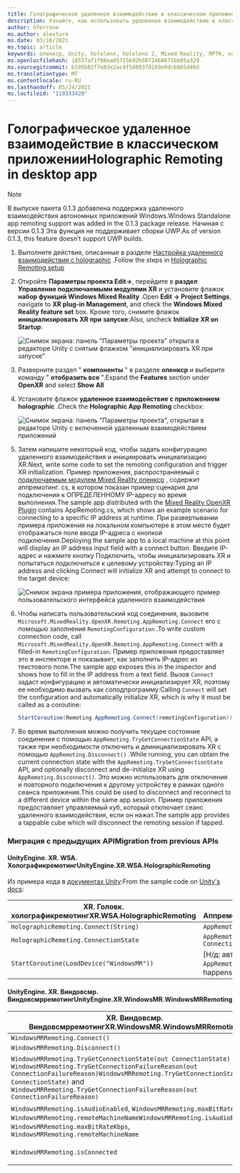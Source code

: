 ```yaml
---
title: Голографическое удаленное взаимодействие в классическом приложении
description: Узнайте, как использовать удаленное взаимодействие в классических приложениях с помощью Опенкср.
author: hferrone
ms.author: alexturn
ms.date: 03/16/2021
ms.topic: article
keywords: опенкср, Unity, hololens, hololens 2, Mixed Reality, МРТК, набор средств для смешанной реальности, дополненная реальность, виртуальная реальность, наушники смешанной реальности, обучение, учебник, начало работы, holographic удаленное взаимодействие, Настольный компьютер
ms.openlocfilehash: 18557af1f08ea05715b92b5072460871bb05a329
ms.sourcegitcommit: b195b82f7e83e2ac4f5d8937d169e9dcb865d46d
ms.translationtype: MT
ms.contentlocale: ru-RU
ms.lasthandoff: 05/24/2021
ms.locfileid: "110333420"
---
```

# <a name="holographic-remoting-in-desktop-app"></a><span data-ttu-id="a9fe6-104">Голографическое удаленное взаимодействие в классическом приложении</span><span class="sxs-lookup"><span data-stu-id="a9fe6-104">Holographic Remoting in desktop app</span></span>

> [!NOTE]
> <span data-ttu-id="a9fe6-105">В выпуске пакета 0.1.3 добавлена поддержка удаленного взаимодействия автономных приложений Windows.</span><span class="sxs-lookup"><span data-stu-id="a9fe6-105">Windows Standalone app remoting support was added in the 0.1.3 package release.</span></span>
> <span data-ttu-id="a9fe6-106">Начиная с версии 0.1.3 Эта функция не поддерживает сборки UWP.</span><span class="sxs-lookup"><span data-stu-id="a9fe6-106">As of version 0.1.3, this feature doesn’t support UWP builds.</span></span>

1. <span data-ttu-id="a9fe6-107">Выполните действия, описанные в разделе [Настройка удаленного взаимодействия с holographic](unity-play-mode.md#holographic-remoting-setup) .</span><span class="sxs-lookup"><span data-stu-id="a9fe6-107">Follow the steps in [Holographic Remoting setup](unity-play-mode.md#holographic-remoting-setup)</span></span>
2. <span data-ttu-id="a9fe6-108">Откройте **Параметры проекта Edit->**, перейдите в **раздел Управление подключаемыми модулями XR** и установите флажок **набор функций Windows Mixed Reality** .</span><span class="sxs-lookup"><span data-stu-id="a9fe6-108">Open **Edit -> Project Settings**, navigate to **XR plug-in Management**, and check the **Windows Mixed Reality feature set** box.</span></span> <span data-ttu-id="a9fe6-109">Кроме того, снимите флажок **инициализировать XR при запуске**:</span><span class="sxs-lookup"><span data-stu-id="a9fe6-109">Also, uncheck **Initialize XR on Startup**:</span></span>

    ![Снимок экрана: панель "Параметры проекта" открыта в редакторе Unity с снятым флажком "инициализировать XR при запуске"](images/openxr-features-img-02-app.png)

3. <span data-ttu-id="a9fe6-111">Разверните раздел " **компоненты** " в разделе **опенкср** и выберите команду " **отобразить все** ".</span><span class="sxs-lookup"><span data-stu-id="a9fe6-111">Expand the **Features** section under **OpenXR** and select **Show All**</span></span>
4. <span data-ttu-id="a9fe6-112">Установите флажок **удаленное взаимодействие с приложением holographic** .</span><span class="sxs-lookup"><span data-stu-id="a9fe6-112">Check the **Holographic App Remoting** checkbox:</span></span>

    ![Снимок экрана: панель "Параметры проекта", открытая в редакторе Unity с включенной удаленным взаимодействием приложений](images/openxr-features-img-03-app.png)

5. <span data-ttu-id="a9fe6-114">Затем напишите некоторый код, чтобы задать конфигурацию удаленного взаимодействия и инициировать инициализацию XR.</span><span class="sxs-lookup"><span data-stu-id="a9fe6-114">Next, write some code to set the remoting configuration and trigger XR initialization.</span></span> <span data-ttu-id="a9fe6-115">Пример приложения, распространяемый с [подключаемым модулем Mixed Reality опенкср](openxr-getting-started.md#unity-sample-projects-for-openxr-and-hololens-2) , содержит аппремотинг. cs, в котором показан пример сценария для подключения к ОПРЕДЕЛЕННОМУ IP-адресу во время выполнения.</span><span class="sxs-lookup"><span data-stu-id="a9fe6-115">The sample app distributed with the [Mixed Reality OpenXR Plugin](openxr-getting-started.md#unity-sample-projects-for-openxr-and-hololens-2) contains AppRemoting.cs, which shows an example scenario for connecting to a specific IP address at runtime.</span></span> <span data-ttu-id="a9fe6-116">При развертывании примера приложения на локальном компьютере в этом месте будет отображаться поле ввода IP-адреса с кнопкой подключения.</span><span class="sxs-lookup"><span data-stu-id="a9fe6-116">Deploying the sample app to a local machine at this point will display an IP address input field with a connect button.</span></span> <span data-ttu-id="a9fe6-117">Введите IP-адрес и нажмите кнопку Подключить, чтобы инициализировать XR и попытаться подключиться к целевому устройству:</span><span class="sxs-lookup"><span data-stu-id="a9fe6-117">Typing an IP address and clicking Connect will initialize XR and attempt to connect to the target device:</span></span>

    ![Снимок экрана примера приложения, отображающего пример пользовательского интерфейса удаленного взаимодействия](images/openxr-sample-app-remoting.png)

6. <span data-ttu-id="a9fe6-119">Чтобы написать пользовательский код соединения, вызовите `Microsoft.MixedReality.OpenXR.Remoting.AppRemoting.Connect` его с помощью заполнения `RemotingConfiguration` .</span><span class="sxs-lookup"><span data-stu-id="a9fe6-119">To write custom connection code, call `Microsoft.MixedReality.OpenXR.Remoting.AppRemoting.Connect` with a filled-in `RemotingConfiguration`.</span></span> <span data-ttu-id="a9fe6-120">Пример приложения предоставляет это в инспекторе и показывает, как заполнить IP-адрес из текстового поля.</span><span class="sxs-lookup"><span data-stu-id="a9fe6-120">The sample app exposes this in the inspector and shows how to fill in the IP address from a text field.</span></span> <span data-ttu-id="a9fe6-121">Вызов `Connect` задаст конфигурацию и автоматически инициализирует XR, поэтому ее необходимо вызвать как соподпрограмму:</span><span class="sxs-lookup"><span data-stu-id="a9fe6-121">Calling `Connect` will set the configuration and automatically initialize XR, which is why it must be called as a coroutine:</span></span>

    ``` cs
    StartCoroutine(Remoting.AppRemoting.Connect(remotingConfiguration));
    ```

7. <span data-ttu-id="a9fe6-122">Во время выполнения можно получить текущее состояние соединения с помощью `AppRemoting.TryGetConnectionState` API, а также при необходимости отключить и деинициализировать XR с помощью `AppRemoting.Disconnect()` .</span><span class="sxs-lookup"><span data-stu-id="a9fe6-122">While running, you can obtain the current connection state with the `AppRemoting.TryGetConnectionState` API, and optionally disconnect and de-initialize XR using `AppRemoting.Disconnect()`.</span></span> <span data-ttu-id="a9fe6-123">Это можно использовать для отключения и повторного подключения к другому устройству в рамках одного сеанса приложения.</span><span class="sxs-lookup"><span data-stu-id="a9fe6-123">This could be used to disconnect and reconnect to a different device within the same app session.</span></span> <span data-ttu-id="a9fe6-124">Пример приложения предоставляет управляемый куб, который отключает сеанс удаленного взаимодействия, если он нажат.</span><span class="sxs-lookup"><span data-stu-id="a9fe6-124">The sample app provides a tappable cube which will disconnect the remoting session if tapped.</span></span>

### <a name="migration-from-previous-apis"></a><span data-ttu-id="a9fe6-125">Миграция с предыдущих API</span><span class="sxs-lookup"><span data-stu-id="a9fe6-125">Migration from previous APIs</span></span>

#### <a name="unityenginexrwsaholographicremoting"></a><span data-ttu-id="a9fe6-126">UnityEngine. XR. WSA. Холографикремотинг</span><span class="sxs-lookup"><span data-stu-id="a9fe6-126">UnityEngine.XR.WSA.HolographicRemoting</span></span>

<span data-ttu-id="a9fe6-127">Из примера кода в [документах Unity](https://docs.unity3d.com/2018.4/Documentation/ScriptReference/XR.WSA.HolographicRemoting.html):</span><span class="sxs-lookup"><span data-stu-id="a9fe6-127">From the sample code on [Unity's docs](https://docs.unity3d.com/2018.4/Documentation/ScriptReference/XR.WSA.HolographicRemoting.html):</span></span>

| <span data-ttu-id="a9fe6-128">XR. Головк. холографикремотинг</span><span class="sxs-lookup"><span data-stu-id="a9fe6-128">XR.WSA.HolographicRemoting</span></span> | <span data-ttu-id="a9fe6-129">Опенкср. Remoting. Аппремотинг</span><span class="sxs-lookup"><span data-stu-id="a9fe6-129">OpenXR.Remoting.AppRemoting</span></span> |
| ---- | ---- |
| `HolographicRemoting.Connect(String)` | `AppRemoting.Connect(RemotingConfiguration)` |
| `HolographicRemoting.ConnectionState` | `AppRemoting.TryGetConnectionState(out ConnectionState, out DisconnectReason)`|
| `StartCoroutine(LoadDevice("WindowsMR"))`| <span data-ttu-id="a9fe6-130">[Н/д: автоматически происходит при вызове `AppRemoting.Connect` ]</span><span class="sxs-lookup"><span data-stu-id="a9fe6-130">[N/A: Automatically happens when calling `AppRemoting.Connect`]</span></span>  |

#### <a name="unityenginexrwindowsmrwindowsmrremoting"></a><span data-ttu-id="a9fe6-131">UnityEngine. XR. Виндовсмр. Виндовсмрремотинг</span><span class="sxs-lookup"><span data-stu-id="a9fe6-131">UnityEngine.XR.WindowsMR.WindowsMRRemoting</span></span>

| <span data-ttu-id="a9fe6-132">XR. Виндовсмр. Виндовсмрремотинг</span><span class="sxs-lookup"><span data-stu-id="a9fe6-132">XR.WindowsMR.WindowsMRRemoting</span></span> | <span data-ttu-id="a9fe6-133">Опенкср. Remoting. Аппремотинг</span><span class="sxs-lookup"><span data-stu-id="a9fe6-133">OpenXR.Remoting.AppRemoting</span></span> |
| ---- | ---- |
| `WindowsMRRemoting.Connect()` | `AppRemoting.Connect(RemotingConfiguration)` |
| `WindowsMRRemoting.Disconnect()` | `AppRemoting.Disconnect()` |
| <span data-ttu-id="a9fe6-134">`WindowsMRRemoting.TryGetConnectionState(out ConnectionState)` и `WindowsMRRemoting.TryGetConnectionFailureReason(out ConnectionFailureReason)`</span><span class="sxs-lookup"><span data-stu-id="a9fe6-134">`WindowsMRRemoting.TryGetConnectionState(out ConnectionState)` and `WindowsMRRemoting.TryGetConnectionFailureReason(out ConnectionFailureReason)`</span></span>| `AppRemoting.TryGetConnectionState(out ConnectionState, out DisconnectReason)`|
| <span data-ttu-id="a9fe6-135">`WindowsMRRemoting.isAudioEnabled`, `WindowsMRRemoting.maxBitRateKbps`, `WindowsMRRemoting.remoteMachineName`</span><span class="sxs-lookup"><span data-stu-id="a9fe6-135">`WindowsMRRemoting.isAudioEnabled`, `WindowsMRRemoting.maxBitRateKbps`, `WindowsMRRemoting.remoteMachineName`</span></span> | <span data-ttu-id="a9fe6-136">Передается `AppRemoting.Connect` через `RemotingConfiguration` структуру</span><span class="sxs-lookup"><span data-stu-id="a9fe6-136">Passed into `AppRemoting.Connect` via the `RemotingConfiguration` struct</span></span> |
| `WindowsMRRemoting.isConnected` | `AppRemoting.TryGetConnectionState(out ConnectionState state, out _) && state == ConnectionState.Connected`